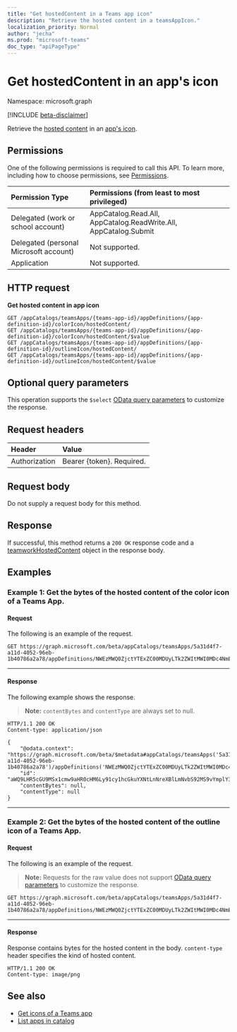 ```yaml
---
title: "Get hostedContent in a Teams app icon"
description: "Retrieve the hosted content in a teamsAppIcon."
localization_priority: Normal
author: "jecha"
ms.prod: "microsoft-teams"
doc_type: "apiPageType"
---
```


# Get hostedContent in an app's icon

Namespace: microsoft.graph

[!INCLUDE [beta-disclaimer](../../includes/beta-disclaimer.md)]

Retrieve the [hosted content](../resources/teamworkhostedcontent.md) in an [app's icon](../resources/teamsappicon.md).

## Permissions

One of the following permissions is required to call this API. To learn more, including how to choose permissions, see [Permissions](/graph/permissions-reference).

| Permission Type                        | Permissions (from least to most privileged)                      |
| :------------------------------------- | :--------------------------------------------------------------- |
| Delegated (work or school account)     | AppCatalog.Read.All, AppCatalog.ReadWrite.All, AppCatalog.Submit |
| Delegated (personal Microsoft account) | Not supported.                                                   |
| Application                            | Not supported.                                                   |

## HTTP request

**Get hosted content in app icon**

<!-- { "blockType": "ignored" } -->
```http
GET /appCatalogs/teamsApps/{teams-app-id}/appDefinitions/{app-definition-id}/colorIcon/hostedContent/
GET /appCatalogs/teamsApps/{teams-app-id}/appDefinitions/{app-definition-id}/colorIcon/hostedContent/$value
GET /appCatalogs/teamsApps/{teams-app-id}/appDefinitions/{app-definition-id}/outlineIcon/hostedContent/
GET /appCatalogs/teamsApps/{teams-app-id}/appDefinitions/{app-definition-id}/outlineIcon/hostedContent/$value
```

## Optional query parameters

This operation supports the `$select` [OData query parameters](/graph/query-parameter) to customize the response.

## Request headers

| Header           | Value                      |
| :--------------- | :------------------------- |
| Authorization    | Bearer {token}. Required.  |

## Request body

Do not supply a request body for this method.

## Response

If successful, this method returns a `200 OK` response code and a [teamworkHostedContent](../resources/teamworkhostedcontent.md) object in the response body.

## Examples

### Example 1: Get the bytes of the hosted content of the color icon of a Teams App.

#### Request

The following is an example of the request.

<!-- {
  "blockType": "request",
  "name": "teamsappicon_get_hostedcontent_coloricon_value"
}-->
```msgraph-interactive
GET https://graph.microsoft.com/beta/appCatalogs/teamsApps/5a31d4f7-a11d-4052-96eb-1b40786a2a78/appDefinitions/NWEzMWQ0ZjctYTExZC00MDUyLTk2ZWItMWI0MDc4NmEyYTc4IyM2LjAuNSMjUHVibGlzaGVk/colorIcon/hostedContent/
```

---

#### Response

The following example shows the response.

> **Note:** `contentBytes` and `contentType` are always set to null.
<!-- {
  "blockType": "response",
  "truncated": true,
  "@odata.type": "microsoft.graph.teamworkHostedContent"
} -->
```http
HTTP/1.1 200 OK
Content-type: application/json

{
    "@odata.context": "https://graph.microsoft.com/beta/$metadata#appCatalogs/teamsApps('5a31d4f7-a11d-4052-96eb-1b40786a2a78')/appDefinitions('NWEzMWQ0ZjctYTExZC00MDUyLTk2ZWItMWI0MDc4NmEyYTc4IyM2LjAuNSMjUHVibGlzaGVk')/colorIcon/hostedContent/$entity",
    "id": "aWQ9LHR5cGU9MSx1cmw9aHR0cHM6Ly91cy1hcGkuYXNtLnNreXBlLmNvbS92MS9vYmplY3RzLzAtd3VzLWQ0LWQwOGVkNTQ2MjQ2MTliNTc4OGIwMWUzODNlMWVjYzU3L3ZpZXdzL2ltZ3BzaF9mdWxsc2l6ZQ==",
    "contentBytes": null,
    "contentType": null
}
```

---

### Example 2: Get the bytes of the hosted content of the outline icon of a Teams App.

#### Request

The following is an example of the request.

> **Note:** Requests for the raw value does not support [OData query parameters](/graph/query-parameters) to customize the response.

<!-- {
  "blockType": "request",
  "name": "teamsappicon_get_hostedcontentbytes_outlineicon_value"
}-->
```msgraph-interactive
GET https://graph.microsoft.com/beta/appCatalogs/teamsApps/5a31d4f7-a11d-4052-96eb-1b40786a2a78/appDefinitions/NWEzMWQ0ZjctYTExZC00MDUyLTk2ZWItMWI0MDc4NmEyYTc4IyM2LjAuNSMjUHVibGlzaGVk/outlineIcon/hostedContent/$value
```

---

#### Response

Response contains bytes for the hosted content in the body. `content-type` header specifies the kind of hosted content.

<!-- {
  "blockType": "response",
  "truncated": true,
  "@odata.type": "microsoft.graph.teamworkHostedContent"
} -->
```http
HTTP/1.1 200 OK
Content-type: image/png
```

## See also

- [Get icons of a Teams app](teamsappicon-get.md)
- [List apps in catalog](appcatalogs-list-teamsapps.md)